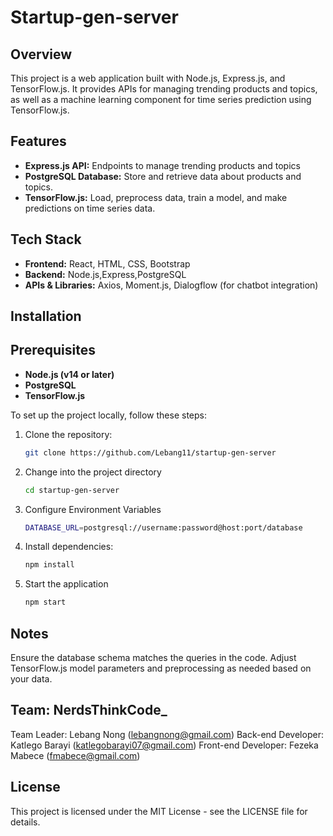 # Startup-gen-server

## Overview
This project is a web application built with Node.js, Express.js, and TensorFlow.js. It provides APIs for managing trending products and topics, as well as a machine learning component for time series prediction using TensorFlow.js.

## Features
- **Express.js API:** Endpoints to manage trending products and topics
- **PostgreSQL Database:** Store and retrieve data about products and topics.
- **TensorFlow.js:** Load, preprocess data, train a model, and make predictions on time series data.

## Tech Stack
- **Frontend:** React, HTML, CSS, Bootstrap
- **Backend:** Node.js,Express,PostgreSQL
- **APIs & Libraries:** Axios, Moment.js, Dialogflow (for chatbot integration)
## Installation
## Prerequisites
- **Node.js (v14 or later)**
- **PostgreSQL**
- **TensorFlow.js**

To set up the project locally, follow these steps:

1. Clone the repository:
   ```sh
   git clone https://github.com/Lebang11/startup-gen-server

2. Change into the project directory
   ```sh
   cd startup-gen-server
   
3. Configure Environment Variables
   ```sh
   DATABASE_URL=postgresql://username:password@host:port/database

4. Install dependencies:
   ```sh
   npm install

5. Start the application
   ```sh
   npm start

## Notes
Ensure the database schema matches the queries in the code.
Adjust TensorFlow.js model parameters and preprocessing as needed based on your data.

## Team: NerdsThinkCode_
Team Leader: Lebang Nong (lebangnong@gmail.com)
Back-end Developer: Katlego Barayi (katlegobarayi07@gmail.com)
Front-end Developer: Fezeka Mabece (fmabece@gmail.com)

## License
This project is licensed under the MIT License - see the LICENSE file for details.
